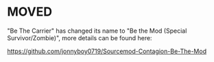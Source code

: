 MOVED
=====================

"Be The Carrier" has changed its name to "Be the Mod (Special Survivor/Zombie)", more details can be found here:

https://github.com/jonnyboy0719/Sourcemod-Contagion-Be-The-Mod
